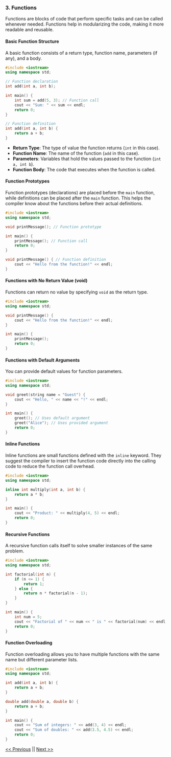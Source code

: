 ### 3. Functions

Functions are blocks of code that perform specific tasks and can be called whenever needed. Functions help in modularizing the code, making it more readable and reusable.

#### Basic Function Structure

A basic function consists of a return type, function name, parameters (if any), and a body.

```cpp
#include <iostream>
using namespace std;

// Function declaration
int add(int a, int b);

int main() {
    int sum = add(5, 3); // Function call
    cout << "Sum: " << sum << endl;
    return 0;
}

// Function definition
int add(int a, int b) {
    return a + b;
}
```

- **Return Type**: The type of value the function returns (`int` in this case).
- **Function Name**: The name of the function (`add` in this case).
- **Parameters**: Variables that hold the values passed to the function (`int a, int b`).
- **Function Body**: The code that executes when the function is called.

#### Function Prototypes

Function prototypes (declarations) are placed before the `main` function, while definitions can be placed after the `main` function. This helps the compiler know about the functions before their actual definitions.

```cpp
#include <iostream>
using namespace std;

void printMessage(); // Function prototype

int main() {
    printMessage(); // Function call
    return 0;
}

void printMessage() { // Function definition
    cout << "Hello from the function!" << endl;
}
```

#### Functions with No Return Value (void)

Functions can return no value by specifying `void` as the return type.

```cpp
#include <iostream>
using namespace std;

void printMessage() {
    cout << "Hello from the function!" << endl;
}

int main() {
    printMessage();
    return 0;
}
```

#### Functions with Default Arguments

You can provide default values for function parameters.

```cpp
#include <iostream>
using namespace std;

void greet(string name = "Guest") {
    cout << "Hello, " << name << "!" << endl;
}

int main() {
    greet(); // Uses default argument
    greet("Alice"); // Uses provided argument
    return 0;
}
```

#### Inline Functions

Inline functions are small functions defined with the `inline` keyword. They suggest the compiler to insert the function code directly into the calling code to reduce the function call overhead.

```cpp
#include <iostream>
using namespace std;

inline int multiply(int a, int b) {
    return a * b;
}

int main() {
    cout << "Product: " << multiply(4, 5) << endl;
    return 0;
}
```

#### Recursive Functions

A recursive function calls itself to solve smaller instances of the same problem.

```cpp
#include <iostream>
using namespace std;

int factorial(int n) {
    if (n <= 1) {
        return 1;
    } else {
        return n * factorial(n - 1);
    }
}

int main() {
    int num = 5;
    cout << "Factorial of " << num << " is " << factorial(num) << endl;
    return 0;
}
```

#### Function Overloading

Function overloading allows you to have multiple functions with the same name but different parameter lists.

```cpp
#include <iostream>
using namespace std;

int add(int a, int b) {
    return a + b;
}

double add(double a, double b) {
    return a + b;
}

int main() {
    cout << "Sum of integers: " << add(3, 4) << endl;
    cout << "Sum of doubles: " << add(3.5, 4.5) << endl;
    return 0;
}
```

[&lt;&lt; Previous](./3.README.md) || [Next &gt;&gt;](./4.README.md)
